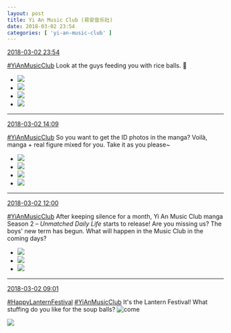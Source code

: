 ```yaml
---
layout: post
title: Yi An Music Club (易安音乐社)
date: 2018-03-02 23:54
categories: [ 'yi-an-music-club' ]
---
```


<div class="weibo-info">
  <a href="https://weibo.com/6094546964/G5zikFdR0">2018-03-02 23:54</a>
</div>

[#YiAnMusicClub](https://weibo.com/p/100808beae2e3e05b17b64f63ebedca39f19b2/super_index) Look at the guys feeding you with rice balls. :grimacing:

<!-- more -->

<ul class="weibo-pic-list-2">
  <li class="weibo-pic">
    <a href="//wx4.sinaimg.cn/mw690/006Es64Aly1foywugsmkxj31st2p87wj.jpg"><img src="//wx4.sinaimg.cn/thumb150/006Es64Aly1foywugsmkxj31st2p87wj.jpg"/></a>
  </li>
  <li class="weibo-pic">
    <a href="//wx1.sinaimg.cn/mw690/006Es64Aly1foywui1bgdj31st2p8u0x.jpg"><img src="//wx1.sinaimg.cn/thumb150/006Es64Aly1foywui1bgdj31st2p8u0x.jpg"/></a>
  </li>
  <li class="weibo-pic">
    <a href="//wx4.sinaimg.cn/mw690/006Es64Aly1foywujbrawj31st2p8npf.jpg"><img src="//wx4.sinaimg.cn/thumb150/006Es64Aly1foywujbrawj31st2p8npf.jpg"/></a>
  </li>
  <li class="weibo-pic">
    <a href="//wx1.sinaimg.cn/mw690/006Es64Aly1foywuk9h1yj31st2p8b29.jpg"><img src="//wx1.sinaimg.cn/thumb150/006Es64Aly1foywuk9h1yj31st2p8b29.jpg"/></a>
  </li>
</ul>

---

<div class="weibo-info">
  <a href="https://weibo.com/6094546964/G5vsLie6U">2018-03-02 14:09</a>
</div>

[#YiAnMusicClub](https://weibo.com/p/100808beae2e3e05b17b64f63ebedca39f19b2/super_index) So you want to get the ID photos in the manga? Voilà, manga + real figure mixed for you. Take it as you please~

<ul class="weibo-pic-list-2">
  <li class="weibo-pic">
    <a href="//wx3.sinaimg.cn/mw690/006Es64Aly1foyfxg0ntgj32dc13fqjj.jpg"><img src="//wx3.sinaimg.cn/thumb150/006Es64Aly1foyfxg0ntgj32dc13fqjj.jpg"/></a>
  </li>
  <li class="weibo-pic">
    <a href="//wx1.sinaimg.cn/mw690/006Es64Aly1foyfxgo16qj32dc13f10j.jpg"><img src="//wx1.sinaimg.cn/thumb150/006Es64Aly1foyfxgo16qj32dc13f10j.jpg"/></a>
  </li>
  <li class="weibo-pic">
    <a href="//wx1.sinaimg.cn/mw690/006Es64Aly1foyfxgzni1j32dc13fdzf.jpg"><img src="//wx1.sinaimg.cn/thumb150/006Es64Aly1foyfxgzni1j32dc13fdzf.jpg"/></a>
  </li>
  <li class="weibo-pic">
    <a href="//wx2.sinaimg.cn/mw690/006Es64Aly1foyfxfmf0lj32dc13fnbq.jpg"><img src="//wx2.sinaimg.cn/thumb150/006Es64Aly1foyfxfmf0lj32dc13fnbq.jpg"/></a>
  </li>
</ul>

---

<div class="weibo-info">
  <a href="https://weibo.com/6094546964/G5uCneDIa">2018-03-02 12:00</a>
</div>

[#YiAnMusicClub](https://weibo.com/p/100808beae2e3e05b17b64f63ebedca39f19b2/super_index) After keeping silence for a month, Yi An Music Club manga Season 2 – *Unmatched Daily Life* starts to release! Are you missing us? The boys' new term has begun. What will happen in the Music Club in the coming days?

<!-- more -->

<ul class="weibo-pic-list-1">
  <li class="weibo-pic">
    <a href="//wx4.sinaimg.cn/mw690/006Es64Aly1foydhxpixij30m88dk1kz.jpg"><img src="//wx4.sinaimg.cn/thumb150/006Es64Aly1foydhxpixij30m88dk1kz.jpg"/></a>
  </li>
  <li class="weibo-pic">
    <a href="//wx3.sinaimg.cn/mw690/006Es64Aly1foydi8xnytj30m8ayg4qs.jpg"><img src="//wx3.sinaimg.cn/thumb150/006Es64Aly1foydi8xnytj30m8ayg4qs.jpg"/></a>
  </li>
  <li class="weibo-pic">
    <a href="//wx2.sinaimg.cn/mw690/006Es64Aly1foydij9ebpj30m8aftnpf.jpg"><img src="//wx2.sinaimg.cn/thumb150/006Es64Aly1foydij9ebpj30m8aftnpf.jpg"/></a>
  </li>
</ul>

---

<div class="weibo-info">
  <a href="https://weibo.com/6094546964/G5trIpq7R">2018-03-02 09:01</a>
</div>

[#HappyLanternFestival](https://weibo.com/p/100808fea9b9362e49c26dd5809b2303d64446) [#YiAnMusicClub](https://weibo.com/p/100808beae2e3e05b17b64f63ebedca39f19b2/super_index) It's the Lantern Festival! What stuffing do you like for the soup balls? ![come](https://img.t.sinajs.cn/t4/appstyle/expression/ext/normal/40/come_org.gif)

<!-- more -->

<a href="//wx4.sinaimg.cn/mw690/006Es64Aly1foy712s0tbj31ww1s016l.jpg">
  <img class="weibo-pic-preview-h" src="//wx4.sinaimg.cn/orj360/006Es64Aly1foy712s0tbj31ww1s016l.jpg" />
</a>

